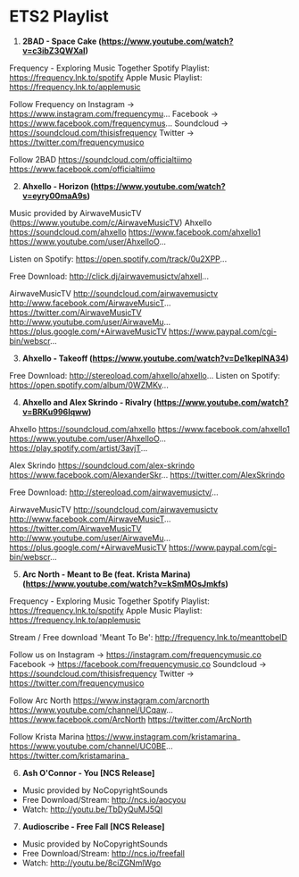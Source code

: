 # ETS2 Playlist
1. **2BAD - Space Cake (https://www.youtube.com/watch?v=c3ibZ3QWXaI)**

Frequency - Exploring Music Together
Spotify Playlist: https://frequency.lnk.to/spotify
Apple Music Playlist: https://frequency.lnk.to/applemusic

Follow Frequency on
Instagram → https://www.instagram.com/frequencymu...
Facebook → https://www.facebook.com/frequencymus...
Soundcloud → https://soundcloud.com/thisisfrequency
Twitter → https://twitter.com/frequencymusico

Follow 2BAD
https://soundcloud.com/officialtiimo
https://www.facebook.com/officialtiimo

2. **Ahxello - Horizon (https://www.youtube.com/watch?v=eyry00maA9s)**

Music provided by AirwaveMusicTV (https://www.youtube.com/c/AirwaveMusicTV)
Ahxello
https://soundcloud.com/ahxello
https://www.facebook.com/ahxello1
https://www.youtube.com/user/AhxelloO...

Listen on Spotify: https://open.spotify.com/track/0u2XPP...

Free Download: http://click.dj/airwavemusictv/ahxell...

AirwaveMusicTV
http://soundcloud.com/airwavemusictv
http://www.facebook.com/AirwaveMusicT...
https://twitter.com/AirwaveMusicTV
http://www.youtube.com/user/AirwaveMu...
https://plus.google.com/+AirwaveMusicTV
https://www.paypal.com/cgi-bin/webscr...

3. **Ahxello - Takeoff (https://www.youtube.com/watch?v=De1keplNA34)**

Free Download: http://stereoload.com/ahxello/ahxello...
Listen on Spotify: https://open.spotify.com/album/0WZMKv...

4. **Ahxello and Alex Skrindo - Rivalry (https://www.youtube.com/watch?v=BRKu996lqww)**

Ahxello
https://soundcloud.com/ahxello
https://www.facebook.com/ahxello1
https://www.youtube.com/user/AhxelloO...
https://play.spotify.com/artist/3avjT...

Alex Skrindo
https://soundcloud.com/alex-skrindo
https://www.facebook.com/AlexanderSkr...
https://twitter.com/AlexSkrindo

Free Download: http://stereoload.com/airwavemusictv/...

AirwaveMusicTV
http://soundcloud.com/airwavemusictv
http://www.facebook.com/AirwaveMusicT...
https://twitter.com/AirwaveMusicTV
http://www.youtube.com/user/AirwaveMu...
https://plus.google.com/+AirwaveMusicTV
https://www.paypal.com/cgi-bin/webscr...

5. **Arc North - Meant to Be (feat. Krista Marina) (https://www.youtube.com/watch?v=kSmMOsJmkfs)**

Frequency - Exploring Music Together
Spotify Playlist: https://frequency.lnk.to/spotify
Apple Music Playlist: https://frequency.lnk.to/applemusic

Stream / Free download 'Meant To Be': http://frequency.lnk.to/meanttobeID

Follow us on
Instagram → https://instagram.com/frequencymusic.co
Facebook → https://facebook.com/frequencymusic.co
Soundcloud → https://soundcloud.com/thisisfrequency
Twitter → https://twitter.com/frequencymusico

Follow Arc North
https://www.instagram.com/arcnorth
https://www.youtube.com/channel/UCqaw...
https://www.facebook.com/ArcNorth
https://twitter.com/ArcNorth 

Follow Krista Marina
https://www.instagram.com/kristamarina_
https://www.youtube.com/channel/UC0BE...
https://twitter.com/kristamarina_

6. **Ash O'Connor - You [NCS Release]**

- Music provided by NoCopyrightSounds
- Free Download/Stream: http://ncs.io/aocyou
- Watch: http://youtu.be/TbDyQuMJ5QI

7. **Audioscribe - Free Fall [NCS Release]**

- Music provided by NoCopyrightSounds
- Free Download/Stream: http://ncs.io/freefall
- Watch: http://youtu.be/8ciZGNmlWgo
